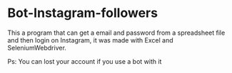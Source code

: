 # Bot-Instagram-followers

This a program that can get a email and password from a spreadsheet file and then login on Instagram, it was made with Excel and SeleniumWebdriver. 

Ps: You can lost your account if you use a bot with it
